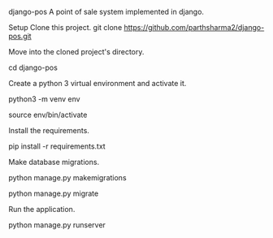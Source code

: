 django-pos
A point of sale system implemented in django.

Setup
Clone this project.
git clone https://github.com/parthsharma2/django-pos.git

Move into the cloned project's directory.

cd django-pos

Create a python 3 virtual environment and activate it.

python3 -m venv env

source env/bin/activate

Install the requirements.

pip install -r requirements.txt

Make database migrations.

python manage.py makemigrations

python manage.py migrate

Run the application.

python manage.py runserver
